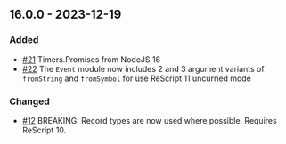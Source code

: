 ## 16.0.0 - 2023-12-19
### Added
* [#21](https://github.com/TheSpyder/rescript-nodejs/21) Timers.Promises from NodeJS 16
* [#22](https://github.com/TheSpyder/rescript-nodejs/22) The `Event` module now includes 2 and 3 argument variants of `fromString` and `fromSymbol` for use ReScript 11 uncurried mode
### Changed
* [#12](https://github.com/TheSpyder/rescript-nodejs/12) BREAKING: Record types are now used where possible. Requires ReScript 10.
